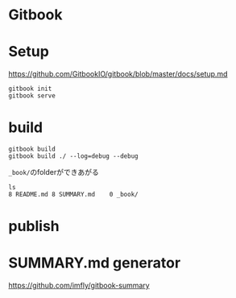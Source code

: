 Gitbook
==============


# Setup

<https://github.com/GitbookIO/gitbook/blob/master/docs/setup.md>

```
gitbook init
gitbook serve
```


# build

```
gitbook build
gitbook build ./ --log=debug --debug
```

`_book/`のfolderができあがる
```
ls
8 README.md	8 SUMMARY.md	0 _book/
```

# publish


# SUMMARY.md generator

<https://github.com/imfly/gitbook-summary>